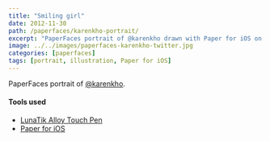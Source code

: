 ```yaml
---
title: "Smiling girl"
date: 2012-11-30
path: /paperfaces/karenkho-portrait/
excerpt: "PaperFaces portrait of @karenkho drawn with Paper for iOS on an iPad."
image: ../../images/paperfaces-karenkho-twitter.jpg
categories: [paperfaces]
tags: [portrait, illustration, Paper for iOS]
---
```


PaperFaces portrait of [@karenkho](https://twitter.com/karenkho).

#### Tools used

- [LunaTik Alloy Touch Pen](https://www.amazon.com/gp/product/B00821TR7G/ref=as_li_ss_tl?ie=UTF8&tag=mademist-20&linkCode=as2&camp=1789&creative=390957&creativeASIN=B00821TR7G)
- [Paper for iOS](https://paper.bywetransfer.com/)
